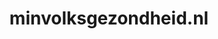 ---
layout: post
title:  "minvolksgezondheid.nl"
internal_url:  "/dutchgov/minvolksgezondheid.nl.html"
categories: dutchgov
---